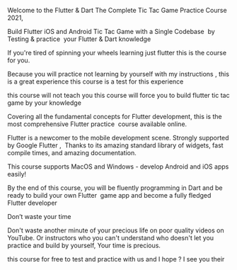 Welcome to the Flutter & Dart The Complete Tic Tac Game Practice Course 2021,

Build Flutter iOS and Android Tic Tac Game with a Single Codebase  by Testing & practice  your Flutter & Dart knowledge

If you're tired of spinning your wheels learning just flutter this is the course for you.

Because you will practice not learning by yourself with my instructions , this is a great experience this course is a test for this experience 

this course will not teach you this course will force you to build flutter tic tac game by your knowledge 

Covering all the fundamental concepts for Flutter development, this is the most comprehensive Flutter practice  course available online.

Flutter is a newcomer to the mobile development scene. Strongly supported by Google Flutter ,  Thanks to its amazing standard library of widgets, fast compile times, and amazing documentation.

This course supports MacOS and Windows - develop Android and iOS apps easily!

By the end of this course, you will be fluently programming in Dart and be ready to build your own Flutter  game app and become a fully fledged Flutter developer 

Don’t waste your time

Don't waste another minute of your precious life on poor quality videos on YouTube. Or instructors who you can't understand who doesn't let you practice and build by yourself, Your time is precious. 

this course for free to test and practice with us and I hope ? I see you their 
